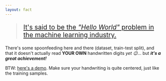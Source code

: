 ```yaml
---
layout: fact
---
```


<Congratz
  achievement='making your second ML-powered "app"'
  message="Handwritten Digits Recognition"
  secondary="using vanilla neural networks"
  compact
/>

> [It's said to be the _"Hello World"_ problem in the machine learning industry.][1]

<p class="text-gray-500 italic text-xl">
  There's some spoonfeeding here and there (dataset, train-test split), and that it
  doesn't actually read <b>YOUR OWN</b> handwritten digits <i>yet 😉</i>...
  but <b><i>it's a great achievement!</i></b>
</p>

BTW: [here's a demo](/tf-workshop/tf.html).  Make sure your handwriting is quite centered, just like the
training samples.

[1]: https://levelup.gitconnected.com/neural-network-from-scratch-handwritten-digit-recognizer-ca9f0672fe0c

<style>
  blockquote {
    font-size: 1.5em !important;
    color: darkorange !important;
  }
</style>